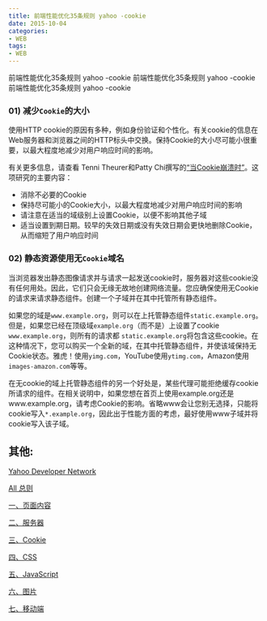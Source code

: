 ```yaml
---
title: 前端性能优化35条规则 yahoo -cookie
date: 2015-10-04
categories: 
- WEB
tags:
- WEB
---
```

前端性能优化35条规则 yahoo -cookie
前端性能优化35条规则 yahoo -cookie
前端性能优化35条规则 yahoo -cookie

<!-- more -->

### 01) 减少`Cookie`的大小

使用HTTP cookie的原因有多种，例如身份验证和个性化。有关cookie的信息在Web服务器和浏览器之间的HTTP标头中交换。保持Cookie的大小尽可能小很重要，以最大程度地减少对用户响应时间的影响。

有关更多信息，请查看 Tenni Theurer和Patty Chi撰写的[“当Cookie崩溃时”](http://yuiblog.com/blog/2007/03/01/performance-research-part-3/)。这项研究的主要内容：

- 消除不必要的Cookie
- 保持尽可能小的Cookie大小，以最大程度地减少对用户响应时间的影响
- 请注意在适当的域级别上设置Cookie，以便不影响其他子域
- 适当设置到期日期。较早的失效日期或没有失效日期会更快地删除Cookie，从而缩短了用户响应时间

### 02) 静态资源使用无`Cookie`域名

当浏览器发出静态图像请求并与请求一起发送cookie时，服务器对这些cookie没有任何用处。因此，它们只会无缘无故地创建网络流量。您应确保使用无Cookie的请求来请求静态组件。创建一个子域并在其中托管所有静态组件。

如果您的域是`www.example.org`，则可以在上托管静态组件`static.example.org`。但是，如果您已经在顶级域`example.org`（而不是）上设置了cookie `www.example.org`，则所有的请求都 `static.example.org`将包含这些cookie。在这种情况下，您可以购买一个全新的域，在其中托管静态组件，并使该域保持无Cookie状态。雅虎！使用`yimg.com`，YouTube使用`ytimg.com`，Amazon使用`images-amazon.com`等等。

在无cookie的域上托管静态组件的另一个好处是，某些代理可能拒绝缓存cookie所请求的组件。在相关说明中，如果您想在首页上使用example.org还是www.example.org，请考虑Cookie的影响。省略www会让您别无选择，只能将cookie写入`*.example.org`，因此出于性能方面的考虑，最好使用www子域并将cookie写入该子域。



## 其他:

[Yahoo Developer Network](https://developer.yahoo.com/performance/rules.html?guccounter=1)

[All 总则](../z_前端性能优化35条规则_yahoo/ "All")

[一、页面内容](../z_前端性能优化35条规则_yahoo_01/ "页面内容")

[二、服务器](../z_前端性能优化35条规则_yahoo_02/ "服务器")

[三、Cookie](../z_前端性能优化35条规则_yahoo_03/ "Cookie")

[四、CSS](../z_前端性能优化35条规则_yahoo_04/ "CSS")

[五、JavaScript](../z_前端性能优化35条规则_yahoo_05/ "JavaScript")

[六、图片](../z_前端性能优化35条规则_yahoo_06/ "图片")

[七、移动端](../z_前端性能优化35条规则_yahoo_07/ "移动端")





























